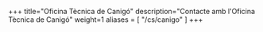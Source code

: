 +++
title="Oficina Tècnica de Canigó"
description="Contacte amb l'Oficina Tècnica de Canigó"
weight=1
aliases = [
    "/cs/canigo"
]
+++